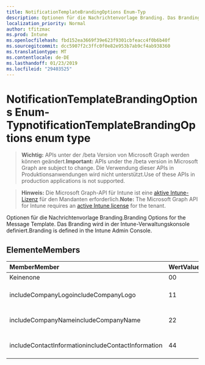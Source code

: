 ```yaml
---
title: NotificationTemplateBrandingOptions Enum-Typ
description: Optionen für die Nachrichtenvorlage Branding. Das Branding wird in der Intune-Verwaltungskonsole definiert.
localization_priority: Normal
author: tfitzmac
ms.prod: Intune
ms.openlocfilehash: fbd152ea3669f39e623f9301cbfeacc4f0b6b40f
ms.sourcegitcommit: dcc5907f2c3ffc0f0e82e953b7ab9cf4ab938360
ms.translationtype: MT
ms.contentlocale: de-DE
ms.lasthandoff: 01/23/2019
ms.locfileid: "29403525"
---
```

# <a name="notificationtemplatebrandingoptions-enum-type"></a><span data-ttu-id="da42c-104">NotificationTemplateBrandingOptions Enum-Typ</span><span class="sxs-lookup"><span data-stu-id="da42c-104">notificationTemplateBrandingOptions enum type</span></span>

> <span data-ttu-id="da42c-105">**Wichtig:** APIs unter der /beta Version von Microsoft Graph werden können geändert.</span><span class="sxs-lookup"><span data-stu-id="da42c-105">**Important:** APIs under the /beta version in Microsoft Graph are subject to change.</span></span> <span data-ttu-id="da42c-106">Die Verwendung dieser APIs in Produktionsanwendungen wird nicht unterstützt.</span><span class="sxs-lookup"><span data-stu-id="da42c-106">Use of these APIs in production applications is not supported.</span></span>

> <span data-ttu-id="da42c-107">**Hinweis:** Die Microsoft Graph-API für Intune ist eine [aktive Intune-Lizenz](https://go.microsoft.com/fwlink/?linkid=839381) für den Mandanten erforderlich.</span><span class="sxs-lookup"><span data-stu-id="da42c-107">**Note:** The Microsoft Graph API for Intune requires an [active Intune license](https://go.microsoft.com/fwlink/?linkid=839381) for the tenant.</span></span>

<span data-ttu-id="da42c-108">Optionen für die Nachrichtenvorlage Branding.</span><span class="sxs-lookup"><span data-stu-id="da42c-108">Branding Options for the Message Template.</span></span> <span data-ttu-id="da42c-109">Das Branding wird in der Intune-Verwaltungskonsole definiert.</span><span class="sxs-lookup"><span data-stu-id="da42c-109">Branding is defined in the Intune Admin Console.</span></span>

## <a name="members"></a><span data-ttu-id="da42c-110">Elemente</span><span class="sxs-lookup"><span data-stu-id="da42c-110">Members</span></span>
|<span data-ttu-id="da42c-111">Member</span><span class="sxs-lookup"><span data-stu-id="da42c-111">Member</span></span>|<span data-ttu-id="da42c-112">Wert</span><span class="sxs-lookup"><span data-stu-id="da42c-112">Value</span></span>|<span data-ttu-id="da42c-113">Beschreibung</span><span class="sxs-lookup"><span data-stu-id="da42c-113">Description</span></span>|
|:---|:---|:---|
|<span data-ttu-id="da42c-114">Keine</span><span class="sxs-lookup"><span data-stu-id="da42c-114">none</span></span>|<span data-ttu-id="da42c-115">0</span><span class="sxs-lookup"><span data-stu-id="da42c-115">0</span></span>|<span data-ttu-id="da42c-116">Keine Branding.</span><span class="sxs-lookup"><span data-stu-id="da42c-116">No Branding.</span></span>|
|<span data-ttu-id="da42c-117">includeCompanyLogo</span><span class="sxs-lookup"><span data-stu-id="da42c-117">includeCompanyLogo</span></span>|<span data-ttu-id="da42c-118">1</span><span class="sxs-lookup"><span data-stu-id="da42c-118">1</span></span>|<span data-ttu-id="da42c-119">Enthalten Sie Firmenlogo.</span><span class="sxs-lookup"><span data-stu-id="da42c-119">Include Company Logo.</span></span>|
|<span data-ttu-id="da42c-120">includeCompanyName</span><span class="sxs-lookup"><span data-stu-id="da42c-120">includeCompanyName</span></span>|<span data-ttu-id="da42c-121">2</span><span class="sxs-lookup"><span data-stu-id="da42c-121">2</span></span>|<span data-ttu-id="da42c-122">Einschließen von Firmennamen.</span><span class="sxs-lookup"><span data-stu-id="da42c-122">Include Company Name.</span></span>|
|<span data-ttu-id="da42c-123">includeContactInformation</span><span class="sxs-lookup"><span data-stu-id="da42c-123">includeContactInformation</span></span>|<span data-ttu-id="da42c-124">4</span><span class="sxs-lookup"><span data-stu-id="da42c-124">4</span></span>|<span data-ttu-id="da42c-125">Enthalten Sie Kontaktinformationen.</span><span class="sxs-lookup"><span data-stu-id="da42c-125">Include Contact Info.</span></span>|




